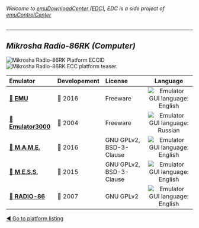 ###### Welcome to [emuDownloadCenter (EDC)](https://github.com/PhoenixInteractiveNL/emuDownloadCenter/wiki/), EDC is a side project of [emuControlCenter](https://github.com/PhoenixInteractiveNL/emuControlCenter/wiki/)
***
## _Mikrosha Radio-86RK (Computer)_
![](https://raw.githubusercontent.com/wiki/PhoenixInteractiveNL/emuDownloadCenter/images_platform/ecc_r86rk_cell.png "Mikrosha Radio-86RK Platform ECCID")
![](https://raw.githubusercontent.com/wiki/PhoenixInteractiveNL/emuDownloadCenter/images_platform/ecc_r86rk_teaser.png "Mikrosha Radio-86RK ECC platform teaser.")

| Emulator | Developement | License | Language |
|:---------|:-------------|:--------|:--------:|
| [:file_folder: **EMU**](https://github.com/PhoenixInteractiveNL/emuDownloadCenter/wiki/Emulator-emu#menu) | :large_blue_circle: 2016 | Freeware | ![](https://raw.githubusercontent.com/wiki/PhoenixInteractiveNL/emuDownloadCenter/images_flags/icon_flag_EN_24.png "Emulator GUI language: English") |
| [:file_folder: **Emulator3000**](https://github.com/PhoenixInteractiveNL/emuDownloadCenter/wiki/Emulator-emulator3000#menu) | :red_circle: 2004 | Freeware | ![](https://raw.githubusercontent.com/wiki/PhoenixInteractiveNL/emuDownloadCenter/images_flags/icon_flag_RU_24.png "Emulator GUI language: Russian") |
| [:file_folder: **M.A.M.E.**](https://github.com/PhoenixInteractiveNL/emuDownloadCenter/wiki/Emulator-mame#menu) | :large_blue_circle: 2016 | GNU GPLv2, BSD-3-Clause | ![](https://raw.githubusercontent.com/wiki/PhoenixInteractiveNL/emuDownloadCenter/images_flags/icon_flag_EN_24.png "Emulator GUI language: English") |
| [:file_folder: **M.E.S.S.**](https://github.com/PhoenixInteractiveNL/emuDownloadCenter/wiki/Emulator-mess#menu) | :large_blue_circle: 2015 | GNU GPLv2, BSD-3-Clause | ![](https://raw.githubusercontent.com/wiki/PhoenixInteractiveNL/emuDownloadCenter/images_flags/icon_flag_EN_24.png "Emulator GUI language: English") |
| [:file_folder: **RADIO-86**](https://github.com/PhoenixInteractiveNL/emuDownloadCenter/wiki/Emulator-radio86#menu) | :red_circle: 2007 | GNU GPLv2 | ![](https://raw.githubusercontent.com/wiki/PhoenixInteractiveNL/emuDownloadCenter/images_flags/icon_flag_EN_24.png "Emulator GUI language: English") |

[:arrow_backward: Go to platform listing](https://github.com/PhoenixInteractiveNL/emuDownloadCenter/wiki/EDC-Platform-List)
